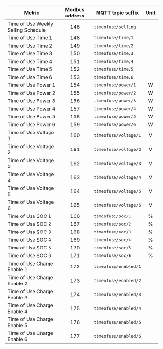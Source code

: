 |Metric|Modbus address|MQTT topic suffix|Unit|
|---|:-:|---|:-:|
|Time of Use Weekly Selling Schedule|146|`timeofuse/selling`||
|Time of Use Time 1|148|`timeofuse/time/1`||
|Time of Use Time 2|149|`timeofuse/time/2`||
|Time of Use Time 3|150|`timeofuse/time/3`||
|Time of Use Time 4|151|`timeofuse/time/4`||
|Time of Use Time 5|152|`timeofuse/time/5`||
|Time of Use Time 6|153|`timeofuse/time/6`||
|Time of Use Power 1|154|`timeofuse/power/1`|W|
|Time of Use Power 2|155|`timeofuse/power/2`|W|
|Time of Use Power 3|156|`timeofuse/power/3`|W|
|Time of Use Power 4|157|`timeofuse/power/4`|W|
|Time of Use Power 5|158|`timeofuse/power/5`|W|
|Time of Use Power 6|159|`timeofuse/power/6`|W|
|Time of Use Voltage 1|160|`timeofuse/voltage/1`|V|
|Time of Use Voltage 2|161|`timeofuse/voltage/2`|V|
|Time of Use Voltage 3|162|`timeofuse/voltage/3`|V|
|Time of Use Voltage 4|163|`timeofuse/voltage/4`|V|
|Time of Use Voltage 5|164|`timeofuse/voltage/5`|V|
|Time of Use Voltage 6|165|`timeofuse/voltage/6`|V|
|Time of Use SOC 1|166|`timeofuse/soc/1`|%|
|Time of Use SOC 2|167|`timeofuse/soc/2`|%|
|Time of Use SOC 3|168|`timeofuse/soc/3`|%|
|Time of Use SOC 4|169|`timeofuse/soc/4`|%|
|Time of Use SOC 5|170|`timeofuse/soc/5`|%|
|Time of Use SOC 6|171|`timeofuse/soc/6`|%|
|Time of Use Charge Enable 1|172|`timeofuse/enabled/1`||
|Time of Use Charge Enable 2|173|`timeofuse/enabled/2`||
|Time of Use Charge Enable 3|174|`timeofuse/enabled/3`||
|Time of Use Charge Enable 4|175|`timeofuse/enabled/4`||
|Time of Use Charge Enable 5|176|`timeofuse/enabled/5`||
|Time of Use Charge Enable 6|177|`timeofuse/enabled/6`||
